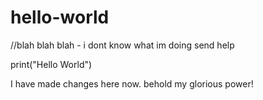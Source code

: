 # hello-world
//blah blah blah - i dont know what im doing send help

print("Hello World")

I have made changes here now. behold my glorious power!
